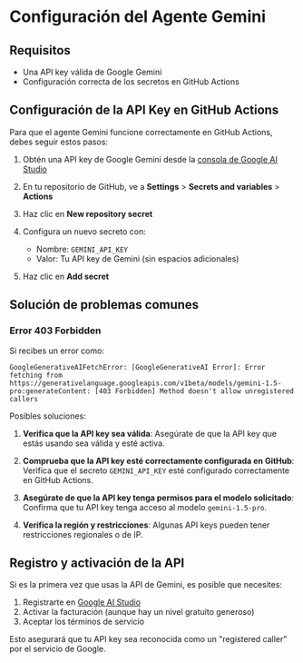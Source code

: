 # Configuración del Agente Gemini

## Requisitos

- Una API key válida de Google Gemini
- Configuración correcta de los secretos en GitHub Actions

## Configuración de la API Key en GitHub Actions

Para que el agente Gemini funcione correctamente en GitHub Actions, debes seguir estos pasos:

1. Obtén una API key de Google Gemini desde la [consola de Google AI Studio](https://makersuite.google.com/app/apikey)

2. En tu repositorio de GitHub, ve a **Settings** > **Secrets and variables** > **Actions**

3. Haz clic en **New repository secret**

4. Configura un nuevo secreto con:
   - Nombre: `GEMINI_API_KEY`
   - Valor: Tu API key de Gemini (sin espacios adicionales)

5. Haz clic en **Add secret**

## Solución de problemas comunes

### Error 403 Forbidden

Si recibes un error como:

```
GoogleGenerativeAIFetchError: [GoogleGenerativeAI Error]: Error fetching from https://generativelanguage.googleapis.com/v1beta/models/gemini-1.5-pro:generateContent: [403 Forbidden] Method doesn't allow unregistered callers
```

Posibles soluciones:

1. **Verifica que la API key sea válida**: Asegúrate de que la API key que estás usando sea válida y esté activa.

2. **Comprueba que la API key esté correctamente configurada en GitHub**: Verifica que el secreto `GEMINI_API_KEY` esté configurado correctamente en GitHub Actions.

3. **Asegúrate de que la API key tenga permisos para el modelo solicitado**: Confirma que tu API key tenga acceso al modelo `gemini-1.5-pro`.

4. **Verifica la región y restricciones**: Algunas API keys pueden tener restricciones regionales o de IP.

## Registro y activación de la API

Si es la primera vez que usas la API de Gemini, es posible que necesites:

1. Registrarte en [Google AI Studio](https://makersuite.google.com/)
2. Activar la facturación (aunque hay un nivel gratuito generoso)
3. Aceptar los términos de servicio

Esto asegurará que tu API key sea reconocida como un "registered caller" por el servicio de Google.